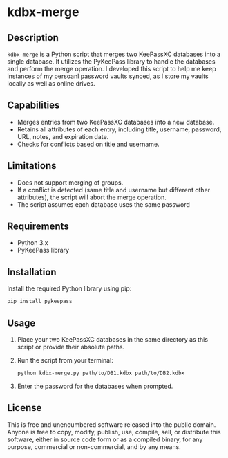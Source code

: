 # kdbx-merge

## Description

`kdbx-merge` is a Python script that merges two KeePassXC databases into a single database. It utilizes the PyKeePass library to handle the databases and perform the merge operation. I developed this script to help me keep instances of my persoanl password vaults synced, as I store my vaults locally as well as online drives.

## Capabilities

- Merges entries from two KeePassXC databases into a new database.
- Retains all attributes of each entry, including title, username, password, URL, notes, and expiration date.
- Checks for conflicts based on title and username.

## Limitations

- Does not support merging of groups.
- If a conflict is detected (same title and username but different other attributes), the script will abort the merge operation.
- The script assumes each database uses the same password

## Requirements

- Python 3.x
- PyKeePass library

## Installation

Install the required Python library using pip:

```bash
pip install pykeepass
```

## Usage

1. Place your two KeePassXC databases in the same directory as this script or provide their absolute paths.
2. Run the script from your terminal:

    ```bash
    python kdbx-merge.py path/to/DB1.kdbx path/to/DB2.kdbx
    ```

3. Enter the password for the databases when prompted.

## License

This is free and unencumbered software released into the public domain. Anyone is free to copy, modify, publish, use, compile, sell, or distribute this software, either in source code form or as a compiled binary, for any purpose, commercial or non-commercial, and by any means.
